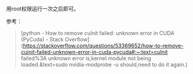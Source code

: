 用root权限运行一次之后即可。

参考：

> [python - How to remove cuInit failed: unknown error in CUDA (PyCuda) - Stack Overflow](https://stackoverflow.com/questions/53369652/how-to-remove-cuinit-failed-unknown-error-in-cuda-pycuda#:~:text=cuInit failed%3A unknown error is,kernel module not being loaded.&text=sudo nvidia-modprobe -u should,need to do it again.)



